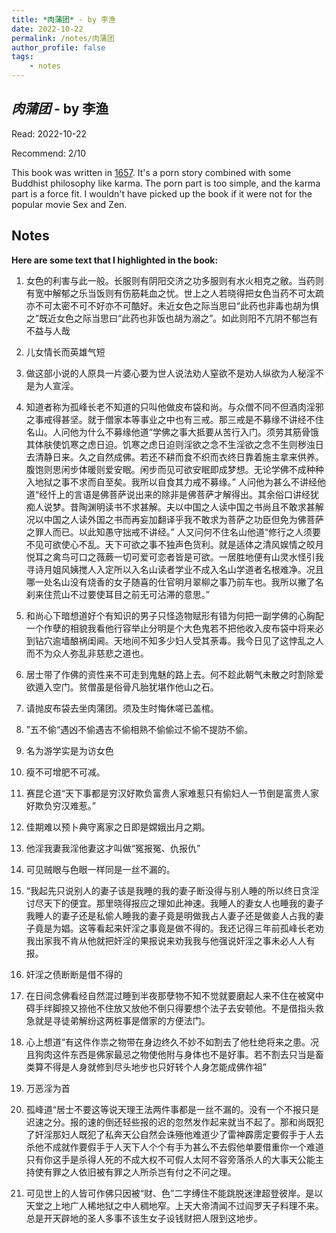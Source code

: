 ```yaml
---
title: *肉蒲团* - by 李渔
date: 2022-10-22
permalink: /notes/肉蒲团
author_profile: false
tags:
    - notes
---
```


## *肉蒲团* - by 李渔

Read: 2022-10-22

Recommend: 2/10

This book was written in [1657](https://en.wikipedia.org/wiki/The_Carnal_Prayer_Mat). It's a porn story combined with some Buddhist philosophy like karma. The porn part is too simple, and the karma part is a force fit. I wouldn't have picked up the book if it were not for the popular movie Sex and Zen. 


## Notes

**Here are some text that I highlighted in the book:** 

1. 女色的利害与此一般。长服则有阴阳交济之功多服则有水火相克之敝。当药则有宽中解郁之乐当饭则有伤筋耗血之忧。世上之人若晓得把女色当药不可太疏亦不可太密不可不好亦不可酷好。未近女色之际当思曰“此药也非毒也胡为惧之”既近女色之际当思曰“此药也非饭也胡为溺之”。如此则阳不亢阴不郁岂有不益与人哉

1. 儿女情长而英雄气短

1. 做这部小说的人原具一片婆心要为世人说法劝人窒欲不是劝人纵欲为人秘淫不是为人宣淫。

1. 知道者称为孤峰长老不知道的只叫他做皮布袋和尚。与众僧不同不但酒肉淫邪之事戒得甚坚。就于僧家本等事业之中也有三戒。那三戒是不募缘不讲经不住名山。人问他为什么不募缘他道“学佛之事大抵要从苦行入门。须劳其筋骨饿其体肤使饥寒之虑日迫。饥寒之虑日迫则淫欲之念不生淫欲之念不生则秽浊日去清静日来。久之自然成佛。若还不耕而食不织而衣终日靠着施主拿来供养。腹饱则思闲步体暖则爱安眠。闲步而见可欲安眠即成梦想。无论学佛不成种种入地狱之事不求而自至矣。我所以自食其力戒不募缘。” 人问他为甚么不讲经他道“经忏上的言语是佛菩萨说出来的除非是佛菩萨才解得出。其余俗口讲经犹痴人说梦。昔陶渊明读书不求甚解。夫以中国之人读中国之书尚且不敢求甚解况以中国之人读外国之书而再妄加翻译乎我不敢求为菩萨之功臣但免为佛菩萨之罪人而已。以此知愚守拙戒不讲经。” 人又问何不住名山他道“修行之人须要不见可欲使心不乱。天下可欲之事不独声色货利。就是适体之清风娱情之皎月悦耳之禽鸟可口之薇蕨一切可爱可恋者皆是可欲。一居胜地便有山灵水怪引我寻诗月姐风姨搅人入定所以入名山读者学业不成入名山学道者名根难净。况且哪一处名山没有烧香的女子随喜的仕官明月翠柳之事乃前车也。我所以撇了名刹来住荒山不过要使耳目之前无可沾滞的意思。”

1. 和尚心下暗想道好个有知识的男子只怪造物赋形有错为何把一副学佛的心胸配一个作孽的相貌我看他行容举止分明是个大色鬼若不把他收入皮布袋中将来必到钻穴逾墙酿祸闺阃。天地间不知多少妇人受其荼毒。我今日见了这悖乱之人而不为众人弥乱非慈悲之道也。

1. 居士带了作佛的资性来不可走到鬼魅的路上去。何不趁此朝气未散之时割除爱欲遁入空门。贫僧虽是俗骨凡胎犹堪作他山之石。

1. 请抛皮布袋去坐肉蒲团。须及生时悔休嗟已盖棺。

1. ”五不偷“遇凶不偷遇吉不偷相熟不偷偷过不偷不提防不偷。

1. 名为游学实是为访女色

1. 瘦不可增肥不可减。

1. 赛昆仑道“天下事都是穷汉好欺负富贵人家难惹只有偷妇人一节倒是富贵人家好欺负穷汉难惹。”

1. 佳期难以预卜典守离家之日即是嫦娥出月之期。

1. 他淫我妻我淫他妻这才叫做“冤报冤、仇报仇”

1. 可见贼眼与色眼一样同是一丝不漏的。

1. “我起先只说别人的妻子该是我睡的我的妻子断没得与别人睡的所以终日贪淫讨尽天下的便宜。那里晓得报应之理如此神速。我睡人的妻女人也睡我的妻子我睡人的妻子还是私偷人睡我的妻子竟是明做我占人妻子还是做妾人占我的妻子竟是为娼。这等看起来奸淫之事竟是做不得的。我还记得三年前孤峰长老劝我出家我不肯从他就把奸淫的果报说来劝我我与他强说奸淫之事未必人人有报。

1. 奸淫之债断断是借不得的

1. 在日间念佛看经自然混过睡到半夜那孽物不知不觉就要磨起人来不住在被窝中碍手绊脚捺又捺他不住放又放他不倒只得要想个法子去安顿他。不是借指头救急就是寻徒弟解纷这两桩事是僧家的方便法门。

1. 心上想道“有这件作祟之物带在身边终久不妙不如割去了他杜绝将来之患。况且狗肉这件东西是佛家最忌之物使他附与身体也不是好事。若不割去只当是畜类算不得是人身就修到尽头地步也只好转个人身怎能成佛作祖”

1. 万恶淫为首

1. 孤峰道“居士不要这等说天理王法两件事都是一丝不漏的。没有一个不报只是迟速之分。报的速的倒还轻些报的迟的忽然发作起来就当不起了。那和尚既犯了奸淫那妇人既犯了私奔天公自然会诛殛他难道少了雷神霹雳定要假手于人去杀他不成就作要假手于人天下人个个有手为甚么不去假他单要借重你一个难道只有你这手是杀得人死的不成大权不可假人太阿不容旁落杀人的大事天公能主持使有罪之人依旧被有罪之人所杀岂有付之不问之理。

1. 可见世上的人皆可作佛只因被“财、色”二字缚住不能跳脱迷津超登彼岸。是以天堂之上地广人稀地狱之中人稠地窄。上天大帝清闻不过阎罗天子料理不来。总是开天辟地的圣人多事不该生女子设钱财把人限到这地步。

